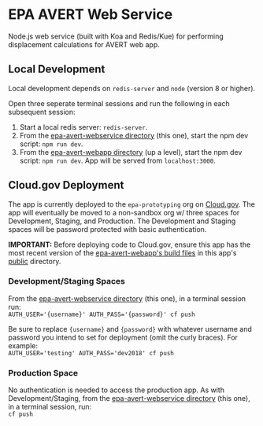# EPA AVERT Web Service

Node.js web service (built with Koa and Redis/Kue) for performing displacement calculations for AVERT web app.

## Local Development
Local development depends on `redis-server` and `node` (version 8 or higher).

Open three seperate terminal sessions and run the following in each subsequent session:
1. Start a local redis server: `redis-server`.
2. From the [epa-avert-webservice directory](/epa-avert-webservice) (this one), start the npm dev script: `npm run dev`.
2. From the [epa-avert-webapp directory](/epa-avert-webapp) (up a level), start the npm dev script: `npm run dev`. App will be served from `localhost:3000`.

## Cloud.gov Deployment
The app is currently deployed to the `epa-prototyping` org on [Cloud.gov](https://cloud.gov/). The app will eventually be moved to a non-sandbox org w/ three spaces for Development, Staging, and Production. The Development and Staging spaces will be password protected with basic authentication.

**IMPORTANT:** Before deploying code to Cloud.gov, ensure this app has the most recent version of the [epa-avert-webapp's build files](/epa-avert-webapp/build) in this app's [public](/epa-avert-webservice/public) directory.

### Development/Staging Spaces
From the [epa-avert-webservice directory](/epa-avert-webservice) (this one), in a terminal session run:    
`AUTH_USER='{username}' AUTH_PASS='{password}' cf push`

Be sure to replace `{username}` and `{password}` with whatever username and password you intend to set for deployment (omit the curly braces). For example:    
`AUTH_USER='testing' AUTH_PASS='dev2018' cf push`

### Production Space
No authentication is needed to access the production app. As with Development/Staging, from the [epa-avert-webservice directory](/epa-avert-webservice) (this one), in a terminal session, run:    
`cf push`
